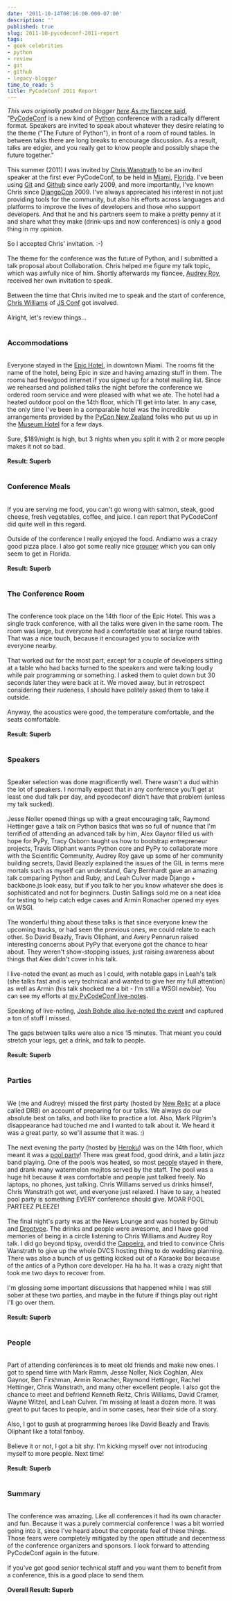 ```yaml
---
date: '2011-10-14T08:16:00.000-07:00'
description: ''
published: true
slug: 2011-10-pycodeconf-2011-report
tags:
- geek celebrities
- python
- review
- git
- github
- legacy-blogger
time_to_read: 5
title: PyCodeConf 2011 Report
---
```


*This was originally posted on blogger [here](https://pydanny.blogspot.com/2011/10/pycodeconf-2011-report.html)*.<a href="http://audreyr.posterous.com/75336715">As my fiancee said</a>, "<a href="http://py.codeconf.com/">PyCodeConf</a> is a new kind of <a href="http://python.org/">Python</a> conference with a radically different format. Speakers are invited to speak about whatever they desire relating to the theme ("The Future of Python"), in front of a room of round tables. In between talks there are long breaks to encourage discussion. As a result, talks are edgier, and you really get to know people and possibly shape the future together."<br /><br />This summer (2011) I was invited by <a href="http://chriswanstrath.com/">Chris Wanstrath</a> to be an invited speaker at the first ever PyCodeConf, to be held in <a href="http://en.wikipedia.org/wiki/Miami">Miami</a>, <a href="http://en.wikipedia.org/wiki/Florida">Florida</a>. I've been using <a href="http://git-scm.com/">Git</a> and <a href="https://github.com/">Github</a> since early 2009, and more importantly, I've known Chris since <a href="http://djangocon.us/">DjangoCon</a> 2009. I've always appreciated his interest in not just providing tools for the community, but also his efforts across languages and platforms to improve the lives of developers and those who support developers. And that he and his partners seem to make a pretty penny at it and share what they make (drink-ups and now conferences) is only a good thing in my opinion. <br /><br />So I accepted Chris' invitation. :-)<br /><br />The theme for the conference was the future of Python, and I submitted a talk proposal about Collaboration. Chris helped me figure my talk topic, which was awfully nice of him. Shortly afterwards my fiancee, <a href="http://twitter.com/audreyr">Audrey Roy</a>, received her own invitation to speak.<br /><br />Between the time that Chris invited me to speak and the start of conference, <a href="http://voodootikigod.com/">Chris Williams</a> of <a href="http://promotejs.com/">JS Conf</a> got involved.<br /><br />Alright, let's review things...<br /><br /><h3>Accommodations</h3><br />Everyone stayed in the <a href="http://www.epichotel.com/">Epic Hotel</a>, in downtown Miami. The rooms fit the name of the hotel, being Epic in size and having amazing stuff in them. The rooms had free/good internet if you signed up for a hotel mailing list. Since we rehearsed and polished talks the night before the conference we ordered room service and were pleased with what we ate. The hotel had a heated outdoor pool on the 14th floor, which I'll get into later. In any case, the only time I've been in a comparable hotel was the incredible arrangements provided by the <a href="http://nz.pycon.org/2011">PyCon New Zealand</a> folks who put us up in the <a href="http://www.museumhotel.co.nz/">Museum Hotel</a> for a few days.<br /><br />Sure, $189/night is high, but 3 nights when you split it with 2 or more people makes it not so bad. <br /><br /><b>Result: Superb</b><br /><br /><h3>Conference Meals</h3><br />If you are serving me food, you can't go wrong with salmon, steak, good cheese, fresh vegetables, coffee, and juice.  I can report that PyCodeConf did quite well in this regard.<br /><br />Outside of the conference I really enjoyed the food. Andiamo was a crazy good pizza place. I also got some really nice <a href="http://en.wikipedia.org/wiki/Grouper">grouper</a> which you can only seem to get in Florida.<br /><br /><b>Result: Superb</b><br /><br /><h3>The Conference Room</h3><br />The conference took place on the 14th floor of the Epic Hotel. This was a single track conference, with all the talks were given in the same room. The room was large, but everyone had a comfortable seat at large round tables. That was a nice touch, because it encouraged you to socialize with everyone nearby. <br /><br />That worked out for the most part, except for a couple of developers sitting at a table who had backs turned to the speakers and were talking loudly while pair programming or something. I asked them to quiet down but 30 seconds later they were back at it. We moved away, but in retrospect considering their rudeness, I should have politely asked them to take it outside.<br /><br />Anyway, the acoustics were good, the temperature comfortable, and the seats comfortable. <br /><br /><b>Result: Superb</b><br /><br /><h3>Speakers</h3><br />Speaker selection was done magnificently well. There wasn't a dud within the lot of speakers. I normally expect that in any conference you'll get at least one dud talk per day, and pycodeconf didn't have that problem (unless my talk sucked).<br /><br />Jesse Noller opened things up with a great encouraging talk, Raymond Hettinger gave a talk on Python basics that was so full of nuance that I'm terrified of attending an advanced talk by him, Alex Gaynor filled us with hope for PyPy, Tracy Osborn taught us how to bootstrap entrepreneur projects, Travis Oliphant wants Python core and PyPy to collaborate more with the Scientific Community, Audrey Roy gave up some of her community building secrets, David Beazly explained the issues of the GIL in terms mere mortals such as myself can understand, Gary Bernhardt gave an amazing talk comparing Python and Ruby, and Leah Culver made Django + backbone.js look easy, but if you talk to her you know whatever she does is sophisticated and not for beginners. Dustin Sallings sold me on a neat idea for testing to help catch edge cases and Armin Ronacher opened my eyes on WSGI.<br /><br />The wonderful thing about these talks is that since everyone knew the upcoming tracks, or had seen the previous ones, we could relate to each other. So David Beazly, Travis Oliphant, and Avery Pennarun raised interesting concerns about PyPy that everyone got the chance to hear about. They weren't show-stopping issues, just raising awareness about things that Alex didn't cover in his talk.<br /><br />I live-noted the event as much as I could, with notable gaps in Leah's talk (she talks fast and is very technical and wanted to give her my full attention) as well as Armin (his talk shocked me a bit - I'm still a WSGI newbie). You can see my efforts at <a href="http://pydanny-event-notes.readthedocs.org/en/latest/PyCodeConf2011/index.html">my PyCodeConf live-notes</a>.<br /><br />Speaking of live-noting, <a href="http://joshbohde-event-notes.readthedocs.org/en/latest/pycodeconf/index.html">Josh Bohde also live-noted the event</a>&nbsp;and captured a ton of stuff I missed.<br /><br />The gaps between talks were also a nice 15 minutes. That meant you could stretch your legs, get a drink, and talk to people. <br /><br /><b>Result: Superb</b><br /><br /><h3>Parties</h3><br />We (me and Audrey) missed the first party (hosted by <a href="http://newrelic.com/">New Relic</a> at a place called DRB) on account of preparing for our talks. We always do our absolute best on talks, and both like to practice a lot. Also, Mark Pilgrim's disappearance had touched me and I wanted to talk about it. We heard it was a great party, so we'll assume that it was. :)<br /><br />The next evening the party (hosted by <a href="http://www.heroku.com/">Heroku</a>) was on the 14th floor, which meant it was a <a href="http://www.flickr.com/photos/sundaykofax/6241284072/">pool party</a>! There was great food, good drink, and a latin jazz band playing. One of the pools was heated, so most <a href="http://www.flickr.com/photos/sundaykofax/6241289932/in/set-72157627885835624">people</a> stayed in there, and drank many watermelon mojitos served by the staff. The pool was a huge hit because it was comfortable and people just talked freely. No laptops, no phones, just talking. Chris Williams served us drinks himself, Chris Wanstrath got wet, and everyone just relaxed. I have to say, a heated pool party is something EVERY conference should give. MOAR POOL PARTEEZ PLEEZE!<br /><br />The final night's party was at the News Lounge and was hosted by Github and <a href="http://droptype.com/">Droptype</a>. The drinks and people were awesome, and I have good memories of being in a circle listening to Chris Williams and Audrey Roy talk. I did go beyond tipsy, overdid the <a href="http://en.wikipedia.org/wiki/Capoeira">Capoeira</a>, and tried to convince Chris Wanstrath to give up the whole DVCS hosting thing to do wedding planning. There was also a bunch of us getting kicked out of a Karaoke bar because of the antics of a Python core developer. Ha ha ha. It was a crazy night that took me two days to recover from.<br /><br />I'm glossing some important discussions that happened while I was still sober at these two parties, and maybe in the future if things play out right I'll go over them.<br /><br /><b>Result: Superb</b><br /><br /><h3>People</h3><br />Part of attending conferences is to meet old friends and make new ones. I got to spend time with Mark Ramm, Jesse Noller, Nick Coghlan, Alex Gaynor, Ben Firshman, Armin Ronacher, Raymond Hettinger, Rachel Hettinger, Chris Wanstrath, and many other excellent people. I also got the chance to meet and befriend Kenneth Reitz, Chris Williams, David Cramer, Wayne Witzel, and Leah Culver. I'm missing at least a dozen more. It was great to put faces to people, and in some cases, hear their side of a story.<br /><br />Also, I got to gush at programming heroes like David Beazly and Travis Oliphant like a total fanboy. <br /><br />Believe it or not, I got a bit shy. I'm kicking myself over not introducing myself to more people.  Next time!<br /><br /><b>Result: Superb</b><br /><br /><h3>Summary</h3><br />The conference was amazing. Like all conferences it had its own character and fun. Because it was a purely commercial conference I was a bit worried going into it, since I've heard about the corporate feel of these things. Those fears were completely mitigated by the open attitude and decentness of the conference organizers and sponsors. I look forward to attending PyCodeConf again in the future.<br /><br />If you've got good senior technical staff and you want them to benefit from a conference, this is a good place to send them.<br /><br /><b>Overall Result: Superb</b>